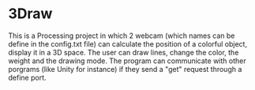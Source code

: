 # 3Draw

This is a Processing project in which 2 webcam (which names can be define in the config.txt file) can calculate the position of a colorful object, display it in a 3D space.
The user can draw lines, change the color, the weight and the drawing mode.
The program can communicate with other porgrams (like Unity for instance) if they send a "get" request through a define port.
